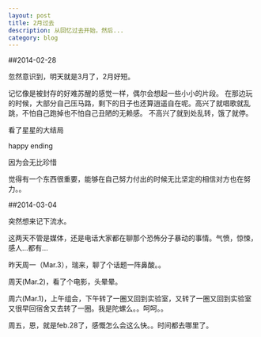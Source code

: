 ```yaml
---
layout: post
title: 2月过去
description: 从回忆过去开始，然后...
category: blog
---
```


##2014-02-28

忽然意识到，明天就是3月了，2月好短。

记忆像是被封存的好难苏醒的感觉一样，偶尔会想起一些小小的片段。
在那边玩的时候，大部分自己压马路，剩下的日子也还算逍遥自在呢。高兴了就唱歌就乱跳，不怕自己跑掉也不怕自己丑陋的无赖感。
不高兴了就到处乱转，饿了就停。

看了星星的大结局

happy ending

因为会无比珍惜

觉得有一个东西很重要，能够在自己努力付出的时候无比坚定的相信对方也在努力。。



##2014-03-04

突然想来记下流水。

这两天不管是媒体，还是电话大家都在聊那个恐怖分子暴动的事情。气愤，惊悚，感人...都有...

昨天周一（Mar.3），瑞来，聊了个话题一阵鼻酸。。

周天(Mar.2)，看了个电影，头晕晕。

周六(Mar.1)，上午组会，下午转了一圈又回到实验室，又转了一圈又回到实验室又很早回宿舍又去转了一圈。我是陀螺么。。呵呵。。

周五，恩，就是feb.28了，感慨怎么会这么快。。时间都去哪里了。


[BeiYuu]:    http://beiyuu.com  "BeiYuu"
